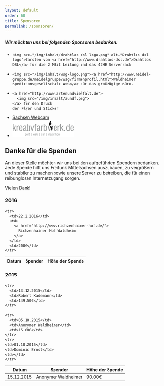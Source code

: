 ```yaml
---
layout: default
order: 60
title: Sponsoren
permalink: /sponsoren/
---
```


##### Wir möchten uns bei folgenden Sponsoren bedanken:

<ul class="sponsorenliste list-unstyled">
  <li>

    <img src="/img/inhalt/drahtlos-dsl-logo.png" alt="Drahtlos-dsl logo">Carsten von <a href="http://www.drahtlos-dsl.de">Drahtlos DSL</a> für die 2 MBit Leitung und das 42HE Serverrack

  </li>
  <li>

    <img src="/img/inhalt/wsg-logo.png"><a href="http://www.meidel-gruppe.de/meidelgruppe/wsg/firmenprofil.html">Waldheimer Speditionsgesellschaft WSG</a> für das großzügige Büro.

  </li>

  <li>

    <a href="http://www.artenundvielfalt.de">
      <img src="/img/inhalt/aundf.png">
    </a> für den Druck
    der Flyer und Sticker

  </li>

  <li>
    <a title="Sachsen Webcam" class="nav-link" href="http://sachsen-webcam.de/landkreis-mittelsachsen.html">
      Sachsen Webcam
    </a>
  </li>

  <li>
    <a title="Kreativfarbwerk" class="nav-link" href="http://www.kreativfarbwerk.de/">
      <img src="/img/inhalt/kreativfarbwerk-logo.png">
    </a>
  </li>

</ul>

## Danke für die Spenden

An dieser Stelle möchten wir uns bei den aufgeführten Spendern bedanken. Jede Spende hilft uns Freifunk Mittelsachsen
auszubauen, zu vergrößern und stabiler zu machen sowie unsere Server zu betreiben, die für einen reibunglosen
Internetzugang sorgen.  

Vielen Dank!

### 2016

<table class="table">
<thead>
  <tr>
    <th>Datum</th>
    <th>Spender</th>
    <th>Höhe der Spende</th>
  </tr>
  </thead>
  <tbody>

    <tr>
      <td>22.2.2016</td>
      <td>
        <a href="http://www.richzenhainer-hof.de/">
          Richzenhainer Hof Waldheim
        </a>
      </td>
      <td>200€</td>
    </tr>
  </tbody>
</table>


### 2015

<table class="table">
<thead>
  <tr>
    <th>Datum</th>
    <th>Spender</th>
    <th>Höhe der Spende</th>
  </tr>
  </thead>
  <tbody>
    <tr>
      <td>15.12.2015</td>
      <td>Anonymer Waldheimer</td>
      <td>90.00€</td>
    </tr>

    <tr>
      <td>13.12.2015</td>
      <td>Robert Kademann</td>
      <td>149.50€</td>
    </tr>

    <tr>
      <td>05.10.2015</td>
      <td>Anonymer Waldheimer</td>
      <td>15.00€</td>
    </tr>
    <tr>
	<td>01.10.2015</td>
	<td>Dominic Ernst</td>
	<td></td>
    </tr>

  </tbody>
</table>
